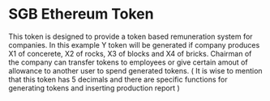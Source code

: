 # SGB Ethereum Token 
This token is designed to provide a token based remuneration system for companies. In this example Y token will be generated if company produces X1 of concerete, X2 of rocks, X3 of blocks and X4 of bricks. Chairman of the company can transfer tokens to employees or give certain amout of allowance to another user to spend generated tokens. ( It is wise to mention that this token has 5 decimals and there are specific functions for generating tokens and inserting production report )

